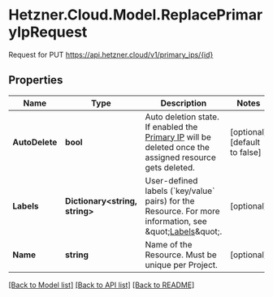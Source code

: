 # Hetzner.Cloud.Model.ReplacePrimaryIpRequest
Request for PUT https://api.hetzner.cloud/v1/primary_ips/{id}

## Properties

Name | Type | Description | Notes
------------ | ------------- | ------------- | -------------
**AutoDelete** | **bool** | Auto deletion state.  If enabled the [Primary IP](#primary-ips) will be deleted once the assigned resource gets deleted.  | [optional] [default to false]
**Labels** | **Dictionary&lt;string, string&gt;** | User-defined labels (&#x60;key/value&#x60; pairs) for the Resource. For more information, see \&quot;[Labels](#labels)\&quot;.  | [optional] 
**Name** | **string** | Name of the Resource. Must be unique per Project. | [optional] 

[[Back to Model list]](../../README.md#documentation-for-models) [[Back to API list]](../../README.md#documentation-for-api-endpoints) [[Back to README]](../../README.md)

